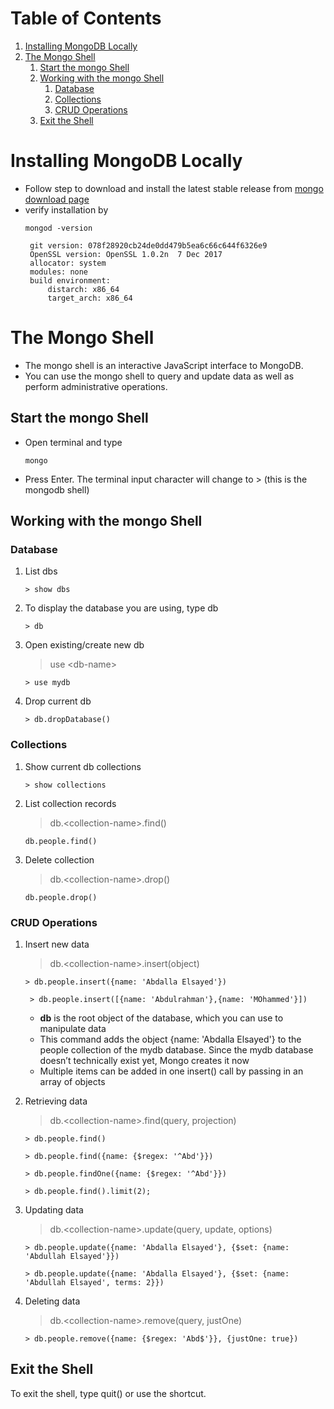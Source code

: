 # Table of Contents
1. [Installing MongoDB Locally](#installing-mongodb-locally)
1. [The Mongo Shell](#the-mongo-shell)
    1. [Start the mongo Shell](#start-the-mongo-shell)
    1. [Working with the mongo Shell](#working-with-the-mongo-shell)
        1. [Database](#database)
        1. [Collections](#collections)
        1. [CRUD Operations](#crud-operations)
    1. [Exit the Shell](#exit-the-shell)

# Installing MongoDB Locally 
- Follow step to download and install the latest stable release from [mongo download page](https://www.mongodb.com/download-center?#community)
- verify installation by
    ```shell
    mongod -version
    ```
    ```b version v3.4.10
     git version: 078f28920cb24de0dd479b5ea6c66c644f6326e9
     OpenSSL version: OpenSSL 1.0.2n  7 Dec 2017
     allocator: system
     modules: none
     build environment:
         distarch: x86_64
         target_arch: x86_64
     ```

    
# The Mongo Shell
- The mongo shell is an interactive JavaScript interface to MongoDB. 
- You can use the mongo shell to query and update data as well as perform administrative operations.

## Start the mongo Shell
- Open terminal and type
    ```shell
    mongo
    ```
- Press Enter. The terminal input character will change to > (this is the mongodb shell)

## Working with the mongo Shell
### Database
1. List dbs
    ```
    > show dbs
    ```
1. To display the database you are using, type db
    ```
    > db
    ```
1. Open existing/create new db
    > use \<db-name\>
    ```
    > use mydb
    ```
1. Drop current db
    ```
    > db.dropDatabase()
    ```
### Collections
1. Show current db collections
    ```
    > show collections
    ```
1. List collection records
    > db.\<collection-name\>.find()
    
    ```
    db.people.find()
    ```
    
1. Delete collection
    > db.\<collection-name\>.drop()
    ```
   db.people.drop()
   ```
### CRUD Operations
1. Insert new data
    > db.\<collection-name\>.insert(object)
  
    ```
    > db.people.insert({name: 'Abdalla Elsayed'})
   ```
   ```
    > db.people.insert([{name: 'Abdulrahman'},{name: 'MOhammed'}])
    ```
    - __db__ is the root object of the database, which you can use to manipulate data 
    - This command adds the object {name: 'Abdalla Elsayed'} to the people collection of the mydb database. Since the mydb database doesn’t technically exist yet, Mongo creates it now 
    - Multiple items can be added in one insert() call by passing in an array of objects 
   
1. Retrieving data
    > db.\<collection-name\>.find(query, projection)
    ```
    > db.people.find() 
    ```
    ```
    > db.people.find({name: {$regex: '^Abd'}})  
    ```
    ```
    > db.people.findOne({name: {$regex: '^Abd'}}) 
    ```
    ```
    > db.people.find().limit(2); 
    ```
       
1. Updating data
    > db.\<collection-name\>.update(query, update, options)
    ```
    > db.people.update({name: 'Abdalla Elsayed'}, {$set: {name: 'Abdullah Elsayed'}}) 
    ```
    ```
    > db.people.update({name: 'Abdalla Elsayed'}, {$set: {name: 'Abdullah Elsayed', terms: 2}}) 
    ```
1. Deleting data
    > db.\<collection-name\>.remove(query, justOne)
    ```
   > db.people.remove({name: {$regex: 'Abd$'}}, {justOne: true})
   ```
## Exit the Shell
To exit the shell, type quit() or use the <Ctrl-C> shortcut.

   